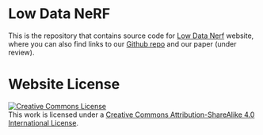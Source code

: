 # Low Data NeRF

This is the repository that contains source code for [Low Data Nerf](https://murpheylab.github.io/low-data-nerf/) website, where you can also find links to our [Github repo](https://github.com/Agaggar/nerfstudio-low-data) and our paper (under review).

# Website License
<a rel="license" href="http://creativecommons.org/licenses/by-sa/4.0/"><img alt="Creative Commons License" style="border-width:0" src="https://i.creativecommons.org/l/by-sa/4.0/88x31.png" /></a><br />This work is licensed under a <a rel="license" href="http://creativecommons.org/licenses/by-sa/4.0/">Creative Commons Attribution-ShareAlike 4.0 International License</a>.
